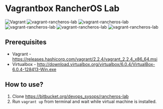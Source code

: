 # Vagrantbox RancherOS Lab

![Vagrant](https://img.shields.io/badge/vagrant-rancheros_lab-orange.svg) ![vagrant-rancheros-lab](https://img.shields.io/github/issues/spy86/vagrant-rancheros-lab.svg) ![vagrant-rancheros-lab](https://img.shields.io/github/forks/spy86/vagrant-rancheros-lab.svg) ![vagrant-rancheros-lab](https://img.shields.io/github/stars/spy86/vagrant-rancheros-lab.svg) ![vagrant-rancheros-lab](https://img.shields.io/github/license/spy86/vagrant-rancheros-lab.svg) ![vagrant-rancheros-lab](https://img.shields.io/twitter/url/https/github.com/spy86/vagrant-rancheros-lab.svg?style=social)

## Prerequisites
* Vagrant - https://releases.hashicorp.com/vagrant/2.2.4/vagrant_2.2.4_x86_64.msi
* Virtualbox - http://download.virtualbox.org/virtualbox/6.0.4/VirtualBox-6.0.4-128413-Win.exe

## How to use?

1. Clone https://bitbucket.org/devops_sysops/rancheros-lab
2. Run `vagrant up` from terminal and wait while virtual machine is installed.
